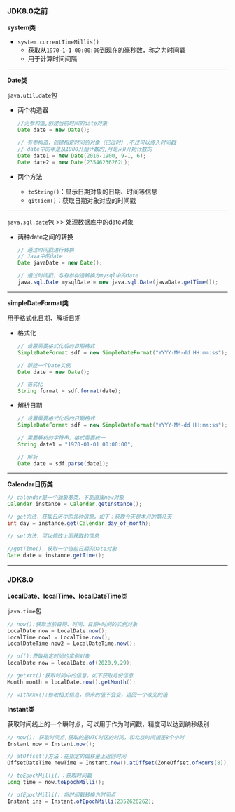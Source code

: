 ### JDK8.0之前

**system类**

* `system.currentTimeMillis()`
  * 获取从`1970-1-1 00:00:00`到现在的毫秒数，称之为时间戳
  * 用于计算时间间隔



---

**Date类**

`java.util.date`包

* 两个构造器

  ```Java
  //无参构造,创建当前时间的date对象
  Date date = new Date();
  
  // 有参构造，创建指定时间的对象（已过时）,不过可以传入时间戳
  // date中的年是从1900开始计数的,月是从0开始计数的
  Date date1 = new Date(2016-1900, 9-1, 6);
  Date date2 = new Date(23546236262L);
  ```

* 两个方法
  * `toString()`：显示日期对象的日期、时间等信息
  * `gitTiem()`：获取日期对象对应的时间戳

---

`java.sql.date`包  >> 处理数据库中的date对象

* 两种date之间的转换

  ```java
  // 通过时间戳进行转换
  // Java中的date
  Date javaDate = new Date();
  
  // 通过时间戳，与有参构造转换为mysql中的date
  java.sql.Date mysqlDate = new java.sql.Date(javaDate.getTime());
  ```



---

**simpleDateFormat类**

用于格式化日期、解析日期

* 格式化

  ```java
  // 设置需要格式化后的日期格式
  SimpleDateFormat sdf = new SimpleDateFormat("YYYY-MM-dd HH:mm:ss");
  
  // 新建一个Date实例
  Date date = new Date();
  
  // 格式化
  String format = sdf.format(date);
  ```

* 解析日期

  ```java
  // 设置需要格式化后的日期格式
  SimpleDateFormat sdf = new SimpleDateFormat("YYYY-MM-dd HH:mm:ss");
  
  // 需要解析的字符串，格式需要统一
  String date1 = "1970-01-01 00:00:00";
  
  // 解析
  Date date = sdf.parse(date1);
  ```

---

**Calendar日历类**

```Java
// calendar是一个抽象基类，不能直接new对象
Calendar instance = Calendar.getInstance();

// get方法，获取日历中的各种信息，如下：获取今天是本月的第几天
int day = instance.get(Calendar.day_of_month);

// set方法，可以修改上面获取的信息

//getTime()，获取一个当前日期的Date对象
Date date = instance.getTime();
```



---

### JDK8.0

**LocalDate、localTime、localDateTime**类

`java.time`包

```java
// now():获取当前日期、时间、日期+时间的实例对象
LocalDate now = LocalDate.now();
LocalTime now1 = LocalTime.now();
LocalDateTime now2 = LocalDateTime.now();

// of():获取指定时间的实例对象
localDate now = localDate.of(2020,9,29);

// getxxx():获取时间中的信息，如下获取月份信息
Month month = localDate.now().getMonth();

// withxxx():修改相关信息，原来的值不会变，返回一个改变的值
```



**Instant类**

获取时间线上的一个瞬时点，可以用于作为时间戳，精度可以达到纳秒级别

```java
// now(): 获取时间点,获取的是UTC时区的时间，和北京时间相差8个小时
Instant now = Instant.now();

// atOffset()方法：在指定的偏移量上返回时间
OffsetDateTime newTime = Instant.now().atOffset(ZoneOffset.ofHours(8));

// toEpochMilli()：获取时间戳
Long time = now.toEpochMilli();

// ofEpochMilli():将时间戳转换为时间点
Instant ins = Instant.ofEpochMilli(2352626262);
```

